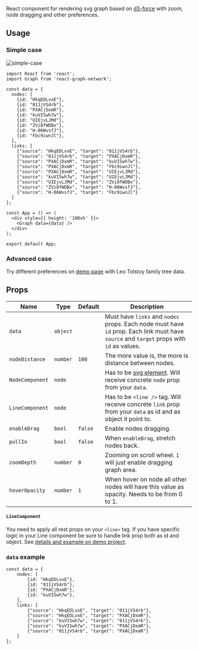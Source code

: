 React component for rendering svg graph based on [d3-force](https://github.com/d3/d3-force) with zoom, node dragging and other preferences.

## Usage

### Simple case

![simple-case](https://user-images.githubusercontent.com/33981244/65303668-42d78800-db87-11e9-8bae-05b7066b882a.png)

```
import React from 'react';
import Graph from 'react-graph-network';

const data = {
  nodes: [
    {id: "HkqEDLvxE"},
    {id: "011jVS4rb"},
    {id: "PXACjDxmR"},
    {id: "kuVISwh7w"},
    {id: "UIEjvLJMd"},
    {id: "ZVi8fWDBx"},
    {id: "H-06WvsfJ"},
    {id: "Fbc9iwnJl"},
  ],
  links: [
    {"source": "HkqEDLvxE", "target": "011jVS4rb"},
    {"source": "011jVS4rb", "target": "PXACjDxmR"},
    {"source": "PXACjDxmR", "target": "kuVISwh7w"},
    {"source": "PXACjDxmR", "target": "Fbc9iwnJl"},
    {"source": "PXACjDxmR", "target": "UIEjvLJMd"},
    {"source": "kuVISwh7w", "target": "UIEjvLJMd"},
    {"source": "UIEjvLJMd", "target": "ZVi8fWDBx"},
    {"source": "ZVi8fWDBx", "target": "H-06WvsfJ"},
    {"source": "H-06WvsfJ", "target": "Fbc9iwnJl"}
  ]
};

const App = () => (
  <div style={{ height: '100vh' }}>
    <Graph data={data} />
  </div>
);

export default App;
```

### Advanced case

Try different preferences on [demo page](https://alyonashadrina.github.io/react-graph-network-demo/build/index.html) with Leo Tolstoy family tree data.

## Props

| Name | Type | Default | Description | 
|---|---|---|---|
| `data`           | `object` |         | Must have `links` and `nodes` props. Each node must have `id` prop. Each link must have `source` and `target` props with `id` as values. |
| `nodeDistance`   | `number` | `100`   | The more value is, the more is distance between nodes. |
| `NodeComponent`  | `node`   |         | Has to be [svg element](https://developer.mozilla.org/docs/Web/SVG/Element). Will receive concrete `node` prop from your `data`. |
| `LineComponent`  | `node`   |         | Has to be `<line />` tag. Will receive concrete `link` prop from your `data` as id and as object it point to. |
| `enableDrag`     | `bool`   | `false` | Enable nodes dragging. |
| `pullIn`         | `bool`   | `false` | When `enableDrag`, stretch nodes back. |
| `zoomDepth`      | `number` | `0`     | Zooming on scroll wheel. `1` will just enable dragging graph area. |
| `hoverOpacity`   | `number` | `1`     | When hover on node all other nodes will have this value as opacity. Needs to be from 0 to 1. |

#### `LineComponent`
You need to apply all rest props on your `<line>` tag. If you have specific logic in your Line component be sure to handle link prop both as id and object. See [details and example on demo project](https://github.com/AlyonaShadrina/react-graph-network-demo#linecomponent-code).

### `data` example

```
const data = {
    nodes: [
        {id: "HkqEDLvxE"},
        {id: "011jVS4rb"},
        {id: "PXACjDxmR"},
        {id: "kuVISwh7w"},
    ],
    links: [
        {"source": "HkqEDLvxE", "target": "011jVS4rb"},
        {"source": "HkqEDLvxE", "target": "PXACjDxmR"},
        {"source": "kuVISwh7w", "target": "011jVS4rb"},
        {"source": "kuVISwh7w", "target": "PXACjDxmR"},
        {"source": "011jVS4rb", "target": "PXACjDxmR"}
    ]
};

```